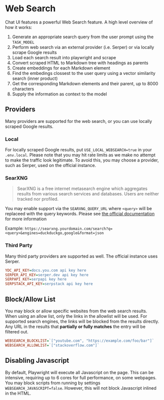# Web Search

Chat UI features a powerful Web Search feature. A high level overview of how it works:

1. Generate an appropriate search query from the user prompt using the `TASK_MODEL`
2. Perform web search via an external provider (i.e. Serper) or via locally scrape Google results
3. Load each search result into playwright and scrape
4. Convert scraped HTML to Markdown tree with headings as parents
5. Create embeddings for each Markdown element
6. Find the embedings clossest to the user query using a vector similarity search (inner product)
7. Get the corresponding Markdown elements and their parent, up to 8000 characters
8. Supply the information as context to the model

## Providers

Many providers are supported for the web search, or you can use locally scraped Google results.

### Local

For locally scraped Google results, put `USE_LOCAL_WEBSEARCH=true` in your `.env.local`. Please note that you may hit rate limits as we make no attempt to make the traffic look legitimate. To avoid this, you may choose a provider, such as Serper, used on the official instance.

### SearXNG

> SearXNG is a free internet metasearch engine which aggregates results from various search services and databases. Users are neither tracked nor profiled.

You may enable support via the `SEARXNG_QUERY_URL` where `<query>` will be replaceed with the query keywords. Please see [ the official documentation ](https://docs.searxng.org/dev/search_api.html) for more information

Example: `https://searxng.yourdomain.com/search?q=<query>&engines=duckduckgo,google&format=json`

### Third Party

Many third party providers are supported as well. The official instance uses Serper.

```ini
YDC_API_KEY=docs.you.com api key here
SERPER_API_KEY=serper.dev api key here
SERPAPI_KEY=serpapi key here
SERPSTACK_API_KEY=serpstack api key here
```

## Block/Allow List

You may block or allow specific websites from the web search results. When using an allow list, only the links in the allowlist will be used. For supported search engines, the links will be blocked from the results directly. Any URL in the results that **partially or fully matches** the entry will be filtered out.

```ini
WEBSEARCH_BLOCKLIST=`["youtube.com", "https://example.com/foo/bar"]`
WEBSEARCH_ALLOWLIST=`["stackoverflow.com"]`
```

## Disabling Javascript

By default, Playwright will execute all Javascript on the page. This can be intensive, requiring up to 6 cores for full performance, on some webpages. You may block scripts from running by settings `WEBSEARCH_JAVASCRIPT=false`. However, this will not block Javascript inlined in the HTML.
